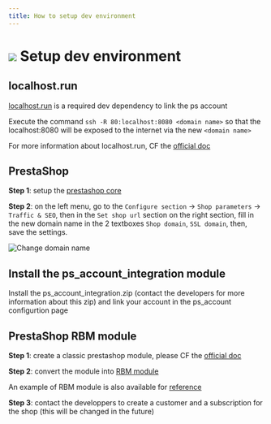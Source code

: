 ```yaml
---
title: How to setup dev environment
---
```


# ![](/assets/images/common/logo-condensed-sm.png) Setup dev environment

## localhost.run

[localhost.run](http://localhost.run/) is a required dev dependency to link the ps account

Execute the command `ssh -R 80:localhost:8080 <domain name>` so that the localhost:8080 will be exposed to the internet via the new `<domain name>`

For more information about localhost.run, CF the [official doc](http://localhost.run/docs/)

## PrestaShop

**Step 1**: setup the [prestashop core](https://github.com/PrestaShop/docker)

**Step 2**: on the left menu, go to the `Configure section` -> `Shop parameters` -> `Traffic & SEO`, then in the `Set shop url` section on the right section, fill in the new domain name in the 2 textboxes `Shop domain`, `SSL domain`, then, save the settings.

![Change domain name](/assets/images/3-setup-dev-environment/change_domain_name.png)

## Install the ps_account_integration module

Install the ps_account_integration.zip (contact the developers for more information about this zip) and link your account in the ps_account configurtion page

## PrestaShop RBM module

**Step 1**: create a classic prestashop module, please CF the [official doc](https://devdocs.prestashop.com/1.7/modules/creation/tutorial/)

**Step 2**: convert the module into [RBM module](../1-recurring-billing-module/README.md)

An example of RBM module is also available for [reference](https://github.com/PrestaShopCorp/prestashop_rbm_example)

**Step 3**: contact the developpers to create a customer and a subscription for the shop (this will be changed in the future)
